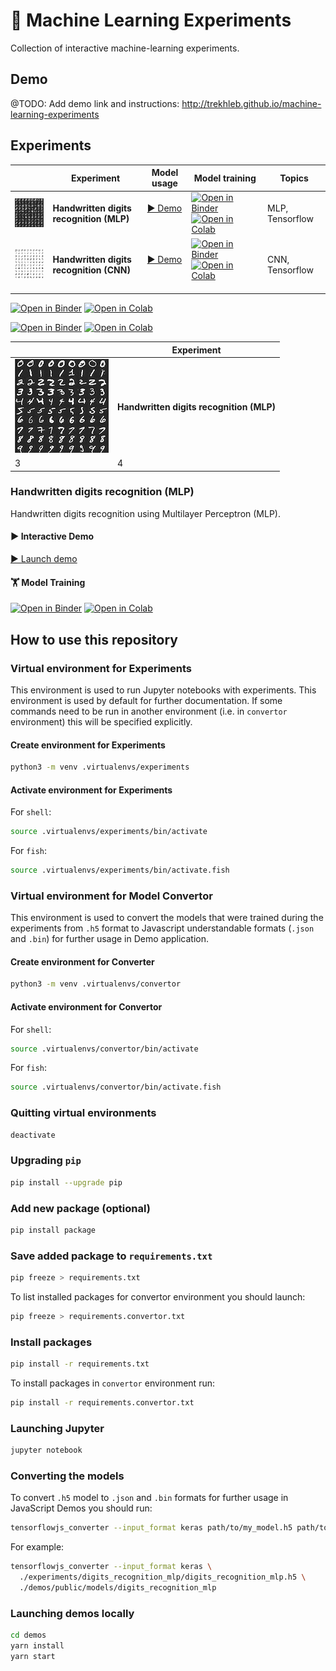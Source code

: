 # 🤖 Machine Learning Experiments

Collection of interactive machine-learning experiments.

## Demo

@TODO: Add demo link and instructions: http://trekhleb.github.io/machine-learning-experiments

## Experiments

|         | Experiment | Model usage | Model training | Topics |
| ------- | ---------- | ----------- | -------------- | ------ |
| ![Handwritten digits recognition (MLP)](assets/images/digits_recognition_mlp.png) | **Handwritten digits recognition (MLP)** | [▶️ Demo](https://trekhleb.github.io/machine-learning-experiments/experiments/DigitsRecognitionMLP) ️| [![Open in Binder](https://mybinder.org/badge_logo.svg)](https://nbviewer.jupyter.org/v2/gh/trekhleb/machine-learning-experiments/blob/master/experiments/digits_recognition_mlp/digits_recognition_mlp.ipynb) [![Open in Colab](https://colab.research.google.com/assets/colab-badge.svg)](https://colab.research.google.com/github/trekhleb/machine-learning-experiments/blob/master/experiments/digits_recognition_mlp/digits_recognition_mlp.ipynb)‍️ | MLP, Tensorflow |
| ![Handwritten digits recognition (CNN)](assets/images/digits_recognition_cnn.png) | **Handwritten digits recognition (CNN)** | [▶️ Demo](https://trekhleb.github.io/machine-learning-experiments/experiments/DigitsRecognitionCNN) ️| [![Open in Binder](https://mybinder.org/badge_logo.svg)](https://nbviewer.jupyter.org/v2/gh/trekhleb/machine-learning-experiments/blob/master/experiments/digits_recognition_cnn/digits_recognition_cnn.ipynb) [![Open in Colab](https://colab.research.google.com/assets/colab-badge.svg)](https://colab.research.google.com/github/trekhleb/machine-learning-experiments/blob/master/experiments/digits_recognition_cnn/digits_recognition_cnn.ipynb) ️‍| CNN, Tensorflow |

[![Open in Binder](https://mybinder.org/badge_logo.svg)](https://nbviewer.jupyter.org/v2/gh/trekhleb/machine-learning-experiments/blob/master/experiments/digits_recognition_mlp/digits_recognition_mlp.ipynb)
[![Open in Colab](https://colab.research.google.com/assets/colab-badge.svg)](https://colab.research.google.com/github/trekhleb/machine-learning-experiments/blob/master/experiments/digits_recognition_mlp/digits_recognition_mlp.ipynb)

[![Open in Binder](https://mybinder.org/badge_logo.svg)](https://nbviewer.jupyter.org/v2/gh/trekhleb/machine-learning-experiments/blob/master/experiments/digits_recognition_cnn/digits_recognition_cnn.ipynb)
[![Open in Colab](https://colab.research.google.com/assets/colab-badge.svg)](https://colab.research.google.com/github/trekhleb/machine-learning-experiments/blob/master/experiments/digits_recognition_cnn/digits_recognition_cnn.ipynb)

<table>
  <thead>
    <tr>
      <th>&nbsp;</th>
      <th>Experiment</th>
    </tr>
  </thead>
  <tbody>
      <tr>
        <td>
          <img src="assets/images/digits_recognition_mlp.png" alt="" />
        </td>
        <td>
          <b>Handwritten digits recognition (MLP)</b>
        </td>
      </tr>
      <tr>
        <td>3</td>
        <td>4</td>
      </tr>
  </tbody>
</table>

### Handwritten digits recognition (MLP)

Handwritten digits recognition using Multilayer Perceptron (MLP).

#### ▶️ Interactive Demo

 [▶️ Launch demo](https://trekhleb.github.io/machine-learning-experiments/experiments/DigitsRecognitionMLP)

#### 🏋 Model Training

[![Open in Binder](https://mybinder.org/badge_logo.svg)](https://nbviewer.jupyter.org/v2/gh/trekhleb/machine-learning-experiments/blob/master/experiments/digits_recognition_mlp/digits_recognition_mlp.ipynb)
[![Open in Colab](https://colab.research.google.com/assets/colab-badge.svg)](https://colab.research.google.com/github/trekhleb/machine-learning-experiments/blob/master/experiments/digits_recognition_mlp/digits_recognition_mlp.ipynb)

## How to use this repository

### Virtual environment for Experiments

This environment is used to run Jupyter notebooks with experiments. This environment is used by default for further documentation. If some commands need to be run in another environment (i.e. in `convertor` environment) this will be specified explicitly.

#### Create environment for Experiments

```bash
python3 -m venv .virtualenvs/experiments
```

#### Activate environment for Experiments

For `shell`:

```bash
source .virtualenvs/experiments/bin/activate
```

For `fish`:

```bash
source .virtualenvs/experiments/bin/activate.fish
```

### Virtual environment for Model Convertor

This environment is used to convert the models that were trained during the experiments from `.h5` format to Javascript understandable formats (`.json` and `.bin`) for further usage in Demo application.

#### Create environment for Converter

```bash
python3 -m venv .virtualenvs/convertor
```

#### Activate environment for Convertor

For `shell`:

```bash
source .virtualenvs/convertor/bin/activate
```

For `fish`:

```bash
source .virtualenvs/convertor/bin/activate.fish
```

### Quitting virtual environments

```bash
deactivate
```

### Upgrading `pip`

```bash
pip install --upgrade pip
```

### Add new package (optional)

```bash
pip install package
```

### Save added package to `requirements.txt`

```bash
pip freeze > requirements.txt
```

To list installed packages for convertor environment you should launch:

```bash
pip freeze > requirements.convertor.txt
```

### Install packages

```bash
pip install -r requirements.txt
```

To install packages in `convertor` environment run:

```bash
pip install -r requirements.convertor.txt
```

### Launching Jupyter

```bash
jupyter notebook
```

### Converting the models

To convert `.h5` model to `.json` and `.bin` formats for further usage in JavaScript Demos you should run:

```bash
tensorflowjs_converter --input_format keras path/to/my_model.h5 path/to/tfjs_target_dir
```

For example:

```bash
tensorflowjs_converter --input_format keras \
  ./experiments/digits_recognition_mlp/digits_recognition_mlp.h5 \
  ./demos/public/models/digits_recognition_mlp
```

### Launching demos locally

```bash
cd demos
yarn install
yarn start
```
